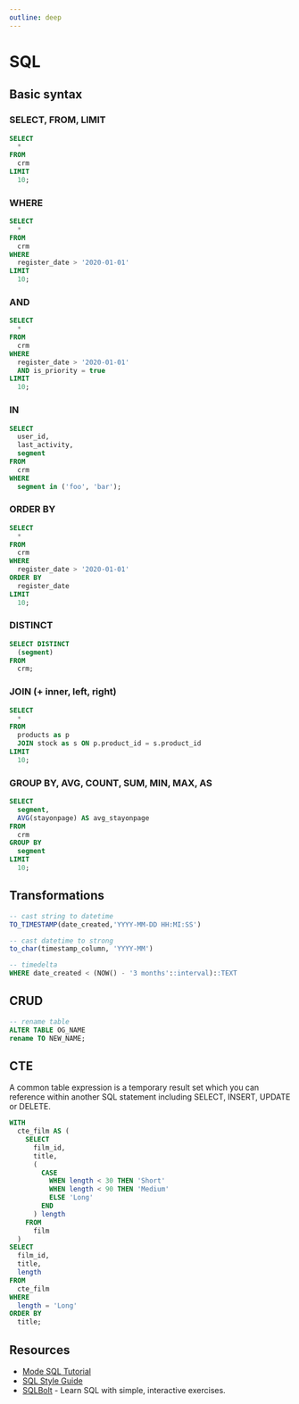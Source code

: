 ```yaml
---
outline: deep
---
```


# SQL

## Basic syntax

### SELECT, FROM, LIMIT

```sql
SELECT
  *
FROM
  crm
LIMIT
  10;
```

### WHERE

```sql
SELECT
  *
FROM
  crm
WHERE
  register_date > '2020-01-01'
LIMIT
  10;
```

### AND

```sql
SELECT
  *
FROM
  crm
WHERE
  register_date > '2020-01-01'
  AND is_priority = true
LIMIT
  10;
```

### IN

```sql
SELECT
  user_id,
  last_activity,
  segment
FROM
  crm
WHERE
  segment in ('foo', 'bar');
```

### ORDER BY

```sql
SELECT
  *
FROM
  crm
WHERE
  register_date > '2020-01-01'
ORDER BY
  register_date
LIMIT
  10;
```

### DISTINCT

```sql
SELECT DISTINCT
  (segment)
FROM
  crm;
```

### JOIN (+ inner, left, right)

```sql
SELECT
  *
FROM
  products as p
  JOIN stock as s ON p.product_id = s.product_id
LIMIT
  10;
```

### GROUP BY, AVG, COUNT, SUM, MIN, MAX, AS

```sql
SELECT
  segment,
  AVG(stayonpage) AS avg_stayonpage
FROM
  crm
GROUP BY
  segment
LIMIT
  10;
```

## Transformations

```sql
-- cast string to datetime
TO_TIMESTAMP(date_created,'YYYY-MM-DD HH:MI:SS')

-- cast datetime to strong
to_char(timestamp_column, 'YYYY-MM')

-- timedelta
WHERE date_created < (NOW() - '3 months'::interval)::TEXT
```

## CRUD

```sql
-- rename table
ALTER TABLE OG_NAME
rename TO NEW_NAME;
```

## CTE

A common table expression is a temporary result set which you can reference within another SQL statement including SELECT, INSERT, UPDATE or DELETE.

```sql
WITH
  cte_film AS (
    SELECT
      film_id,
      title,
      (
        CASE
          WHEN length < 30 THEN 'Short'
          WHEN length < 90 THEN 'Medium'
          ELSE 'Long'
        END
      ) length
    FROM
      film
  )
SELECT
  film_id,
  title,
  length
FROM
  cte_film
WHERE
  length = 'Long'
ORDER BY
  title;
```

## Resources

- [Mode SQL Tutorial](https://mode.com/sql-tutorial/)
- [SQL Style Guide](https://about.gitlab.com/handbook/business-technology/data-team/platform/sql-style-guide/)
- [SQLBolt](https://sqlbolt.com) - Learn SQL with simple, interactive exercises.

